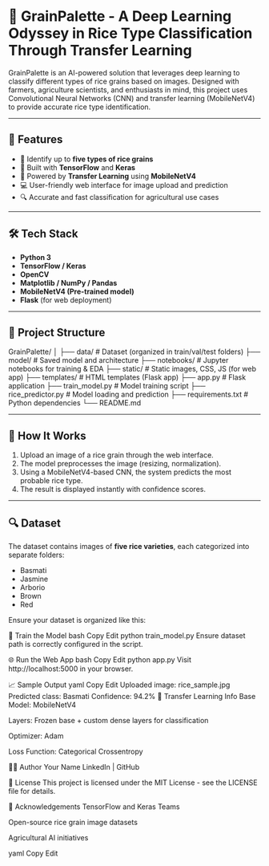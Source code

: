 # 🌾 GrainPalette - A Deep Learning Odyssey in Rice Type Classification Through Transfer Learning

GrainPalette is an AI-powered solution that leverages deep learning to classify different types of rice grains based on images. Designed with farmers, agriculture scientists, and enthusiasts in mind, this project uses Convolutional Neural Networks (CNN) and transfer learning (MobileNetV4) to provide accurate rice type identification.

---

## 📌 Features

- 🌾 Identify up to **five types of rice grains**
- 🧠 Built with **TensorFlow** and **Keras**
- 🚀 Powered by **Transfer Learning** using **MobileNetV4**
- 💻 User-friendly web interface for image upload and prediction
- 🔍 Accurate and fast classification for agricultural use cases

---

## 🛠️ Tech Stack

- **Python 3**
- **TensorFlow / Keras**
- **OpenCV**
- **Matplotlib / NumPy / Pandas**
- **MobileNetV4 (Pre-trained model)**
- **Flask** (for web deployment)

---

## 📂 Project Structure

GrainPalette/
│
├── data/ # Dataset (organized in train/val/test folders)
├── model/ # Saved model and architecture
├── notebooks/ # Jupyter notebooks for training & EDA
├── static/ # Static images, CSS, JS (for web app)
├── templates/ # HTML templates (Flask app)
├── app.py # Flask application
├── train_model.py # Model training script
├── rice_predictor.py # Model loading and prediction
├── requirements.txt # Python dependencies
└── README.md


---

## 🧪 How It Works

1. Upload an image of a rice grain through the web interface.
2. The model preprocesses the image (resizing, normalization).
3. Using a MobileNetV4-based CNN, the system predicts the most probable rice type.
4. The result is displayed instantly with confidence scores.

---

## 🔍 Dataset

The dataset contains images of **five rice varieties**, each categorized into separate folders:
- Basmati
- Jasmine
- Arborio
- Brown
- Red

Ensure your dataset is organized like this:

🧠 Train the Model
bash
Copy
Edit
python train_model.py
Ensure dataset path is correctly configured in the script.

🌐 Run the Web App
bash
Copy
Edit
python app.py
Visit http://localhost:5000 in your browser.

📈 Sample Output
yaml
Copy
Edit
Uploaded image: rice_sample.jpg
Predicted class: Basmati
Confidence: 94.2%
🧠 Transfer Learning Info
Base Model: MobileNetV4

Layers: Frozen base + custom dense layers for classification

Optimizer: Adam

Loss Function: Categorical Crossentropy

👩‍💻 Author
Your Name
LinkedIn | GitHub

📄 License
This project is licensed under the MIT License - see the LICENSE file for details.

🙌 Acknowledgements
TensorFlow and Keras Teams

Open-source rice grain image datasets

Agricultural AI initiatives

yaml
Copy
Edit

